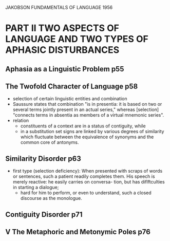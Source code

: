 JAKOBSON
FUNDAMENTALS OF LANGUAGE
1956

# PART II TWO ASPECTS OF LANGUAGE AND TWO TYPES OF APHASIC DISTURBANCES


## Aphasia as a Linguistic Problem p55

## The Twofold Character of Language p58

* selection of certain linguistic entities and combination
* Saussure states that combination "is in presentia: it is based on two or
  several terms jointly present in an actual series," whereas [selection]
  "connects terms in absentia as members of a virtual mnemonic series".
* relation
  * constituents of a context are in a status of contiguity, while 
  * in a substitution set signs are linked by various degrees of similarity
    which fluctuate between the equivalence of synonyms and the common core of
    antonyms.

## Similarity Disorder p63

* first type (selection deficiency): When presented with scraps of words or
  sentences, such a patient readily completes them. His speech is merely
  reactive: he easily carries on conversa- tion, but has diflftculties in
  starting a dialogue;
  * hard for him to perform, or even to understand, such a closed discourse as
    the monologue.

## Contiguity Disorder p71

## V The Metaphoric and Metonymic Poles p76

